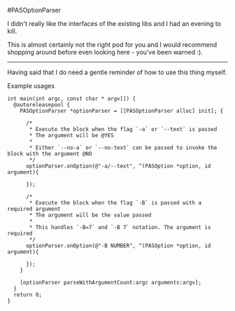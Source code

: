 #PASOptionParser

I didn't really like the interfaces of the existing libs and I had an evening to kill.

This is almost certainly not the right pod for you and I would recommend shopping around before even looking here - you've been warned :).

---

Having said that I do need a gentle reminder of how to use this thing myself.

Example usages

```
int main(int argc, const char * argv[]) {
  @autoreleasepool {
    PASOptionParser *optionParser = [[PASOptionParser alloc] init]; {
      
      /*
       * Execute the block when the flag `-a` or `--text` is passed
       * The argument will be @YES
       *
       * Either `--no-a` or `--no-text` can be passed to invoke the block with the argument @NO
       */
      optionParser.onOption(@"-a/--text", ^(PASOption *option, id argument){
        
      });
      
      /*
       * Execute the block when the flag `-B` is passed with a required argument
       * The argument will be the value passed
       *
       * This handles `-B=7` and `-B 7` notation. The argument is required
       */
      optionParser.onOption(@"-B NUMBER", ^(PASOption *option, id argument){
        
      });
    }
    
    [optionParser parseWithArgumentCount:argc arguments:argv];
  }
  return 0;
}
```